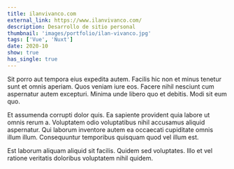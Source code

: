```yaml
---
title: ilanvivanco.com
external_link: https://www.ilanvivanco.com/
description: Desarrollo de sitio personal
thumbnail: 'images/portfolio/ilan-vivanco.jpg'
tags: ['Vue', 'Nuxt']
date: 2020-10
show: true
has_single: true
---
```


Sit porro aut tempora eius expedita autem. Facilis hic non et minus tenetur sunt et omnis aperiam. Quos veniam iure eos. Facere nihil nesciunt cum aspernatur autem excepturi. Minima unde libero quo et debitis. Modi sit eum quo.

Et assumenda corrupti dolor quis. Ea sapiente provident quia labore ut omnis rerum a. Voluptatem odio voluptatibus nihil accusamus aliquid aspernatur. Qui laborum inventore autem ea occaecati cupiditate omnis illum illum. Consequuntur temporibus quisquam quod vel illum est.

Est laborum aliquam aliquid sit facilis. Quidem sed voluptates. Illo et vel ratione veritatis doloribus voluptatem nihil quidem.
